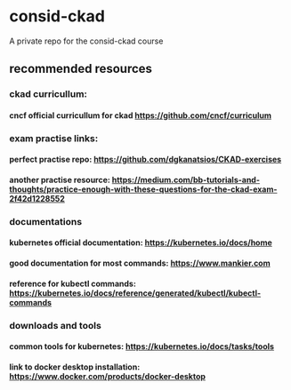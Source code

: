 # consid-ckad
A private repo for the consid-ckad course

## recommended resources

### ckad curricullum: 
#### cncf official curricullum for ckad https://github.com/cncf/curriculum

### exam practise links:
#### perfect practise repo: https://github.com/dgkanatsios/CKAD-exercises
#### another practise resource: https://medium.com/bb-tutorials-and-thoughts/practice-enough-with-these-questions-for-the-ckad-exam-2f42d1228552

### documentations
#### kubernetes official documentation: https://kubernetes.io/docs/home
#### good documentation for most commands: https://www.mankier.com
#### reference for kubectl commands: https://kubernetes.io/docs/reference/generated/kubectl/kubectl-commands

### downloads and tools
#### common tools for kubernetes: https://kubernetes.io/docs/tasks/tools
#### link to docker desktop installation: https://www.docker.com/products/docker-desktop
